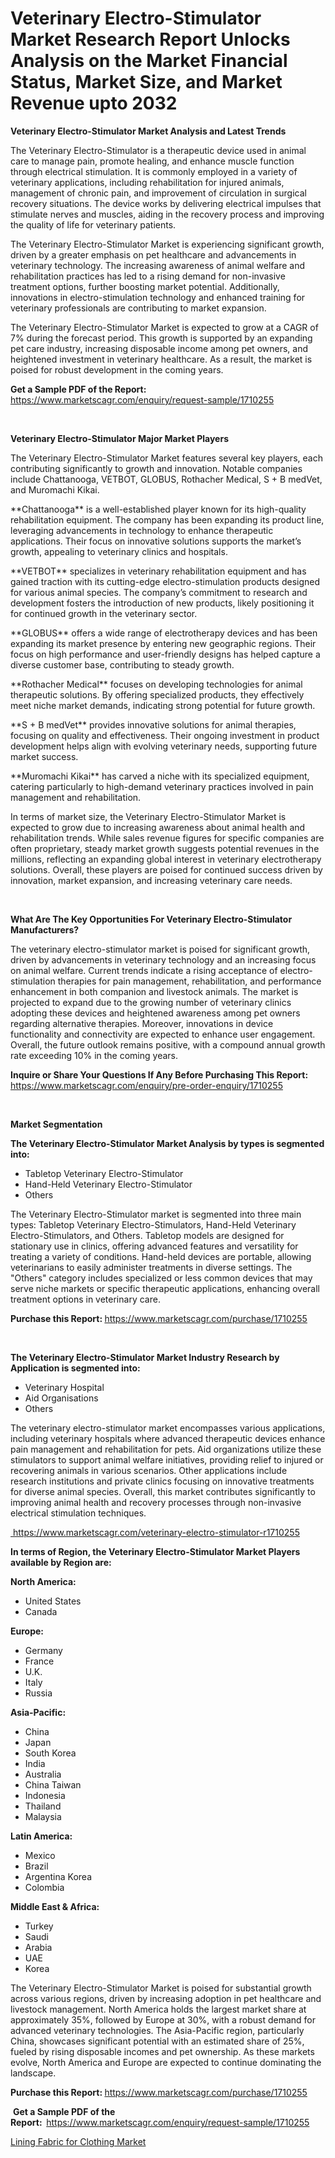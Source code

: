 <p><h1>Veterinary Electro-Stimulator Market Research Report Unlocks Analysis on the Market Financial Status, Market Size, and Market Revenue upto 2032</h1></p><p><strong>Veterinary Electro-Stimulator Market Analysis and Latest Trends</strong></p>
<p><p>The Veterinary Electro-Stimulator is a therapeutic device used in animal care to manage pain, promote healing, and enhance muscle function through electrical stimulation. It is commonly employed in a variety of veterinary applications, including rehabilitation for injured animals, management of chronic pain, and improvement of circulation in surgical recovery situations. The device works by delivering electrical impulses that stimulate nerves and muscles, aiding in the recovery process and improving the quality of life for veterinary patients.</p><p>The Veterinary Electro-Stimulator Market is experiencing significant growth, driven by a greater emphasis on pet healthcare and advancements in veterinary technology. The increasing awareness of animal welfare and rehabilitation practices has led to a rising demand for non-invasive treatment options, further boosting market potential. Additionally, innovations in electro-stimulation technology and enhanced training for veterinary professionals are contributing to market expansion.</p><p>The Veterinary Electro-Stimulator Market is expected to grow at a CAGR of 7% during the forecast period. This growth is supported by an expanding pet care industry, increasing disposable income among pet owners, and heightened investment in veterinary healthcare. As a result, the market is poised for robust development in the coming years.</p></p>
<p><strong>Get a Sample PDF of the Report:&nbsp;</strong> <a href="https://www.marketscagr.com/enquiry/request-sample/1710255?utm_campaign=3506&utm_medium=2&utm_source=Github&utm_content=ia&utm_term=27032025&utm_id=veterinary-electro-stimulator">https://www.marketscagr.com/enquiry/request-sample/1710255</a></p>
<p>&nbsp;</p>
<p><strong>Veterinary Electro-Stimulator Major Market Players</strong></p>
<p><p>The Veterinary Electro-Stimulator Market features several key players, each contributing significantly to growth and innovation. Notable companies include Chattanooga, VETBOT, GLOBUS, Rothacher Medical, S + B medVet, and Muromachi Kikai.</p><p>**Chattanooga** is a well-established player known for its high-quality rehabilitation equipment. The company has been expanding its product line, leveraging advancements in technology to enhance therapeutic applications. Their focus on innovative solutions supports the market’s growth, appealing to veterinary clinics and hospitals.</p><p>**VETBOT** specializes in veterinary rehabilitation equipment and has gained traction with its cutting-edge electro-stimulation products designed for various animal species. The company’s commitment to research and development fosters the introduction of new products, likely positioning it for continued growth in the veterinary sector.</p><p>**GLOBUS** offers a wide range of electrotherapy devices and has been expanding its market presence by entering new geographic regions. Their focus on high performance and user-friendly designs has helped capture a diverse customer base, contributing to steady growth.</p><p>**Rothacher Medical** focuses on developing technologies for animal therapeutic solutions. By offering specialized products, they effectively meet niche market demands, indicating strong potential for future growth.</p><p>**S + B medVet** provides innovative solutions for animal therapies, focusing on quality and effectiveness. Their ongoing investment in product development helps align with evolving veterinary needs, supporting future market success.</p><p>**Muromachi Kikai** has carved a niche with its specialized equipment, catering particularly to high-demand veterinary practices involved in pain management and rehabilitation.</p><p>In terms of market size, the Veterinary Electro-Stimulator Market is expected to grow due to increasing awareness about animal health and rehabilitation trends. While sales revenue figures for specific companies are often proprietary, steady market growth suggests potential revenues in the millions, reflecting an expanding global interest in veterinary electrotherapy solutions. Overall, these players are poised for continued success driven by innovation, market expansion, and increasing veterinary care needs.</p></p>
<p>&nbsp;</p>
<p><strong>What Are The Key Opportunities For Veterinary Electro-Stimulator Manufacturers?</strong></p>
<p><p>The veterinary electro-stimulator market is poised for significant growth, driven by advancements in veterinary technology and an increasing focus on animal welfare. Current trends indicate a rising acceptance of electro-stimulation therapies for pain management, rehabilitation, and performance enhancement in both companion and livestock animals. The market is projected to expand due to the growing number of veterinary clinics adopting these devices and heightened awareness among pet owners regarding alternative therapies. Moreover, innovations in device functionality and connectivity are expected to enhance user engagement. Overall, the future outlook remains positive, with a compound annual growth rate exceeding 10% in the coming years.</p></p>
<p><strong>Inquire or Share Your Questions If Any Before Purchasing This Report:</strong> <a href="https://www.marketscagr.com/enquiry/pre-order-enquiry/1710255?utm_campaign=3506&utm_medium=2&utm_source=Github&utm_content=ia&utm_term=27032025&utm_id=veterinary-electro-stimulator">https://www.marketscagr.com/enquiry/pre-order-enquiry/1710255</a></p>
<p>&nbsp;</p>
<p><strong>Market Segmentation</strong></p>
<p><strong>The Veterinary Electro-Stimulator Market Analysis by types is segmented into:</strong></p>
<p><ul><li>Tabletop Veterinary Electro-Stimulator</li><li>Hand-Held Veterinary Electro-Stimulator</li><li>Others</li></ul></p>
<p><p>The Veterinary Electro-Stimulator market is segmented into three main types: Tabletop Veterinary Electro-Stimulators, Hand-Held Veterinary Electro-Stimulators, and Others. Tabletop models are designed for stationary use in clinics, offering advanced features and versatility for treating a variety of conditions. Hand-held devices are portable, allowing veterinarians to easily administer treatments in diverse settings. The "Others" category includes specialized or less common devices that may serve niche markets or specific therapeutic applications, enhancing overall treatment options in veterinary care.</p></p>
<p><strong>Purchase this Report:&nbsp;</strong><a href="https://www.marketscagr.com/purchase/1710255?utm_campaign=3506&utm_medium=2&utm_source=Github&utm_content=ia&utm_term=27032025&utm_id=veterinary-electro-stimulator">https://www.marketscagr.com/purchase/1710255</a></p>
<p>&nbsp;</p>
<p><strong>The Veterinary Electro-Stimulator Market Industry Research by Application is segmented into:</strong></p>
<p><ul><li>Veterinary Hospital</li><li>Aid Organisations</li><li>Others</li></ul></p>
<p><p>The veterinary electro-stimulator market encompasses various applications, including veterinary hospitals where advanced therapeutic devices enhance pain management and rehabilitation for pets. Aid organizations utilize these stimulators to support animal welfare initiatives, providing relief to injured or recovering animals in various scenarios. Other applications include research institutions and private clinics focusing on innovative treatments for diverse animal species. Overall, this market contributes significantly to improving animal health and recovery processes through non-invasive electrical stimulation techniques.</p></p>
<p><a href="https://www.marketscagr.com/veterinary-electro-stimulator-r1710255?utm_campaign=3506&utm_medium=2&utm_source=Github&utm_content=ia&utm_term=27032025&utm_id=veterinary-electro-stimulator">&nbsp;https://www.marketscagr.com/veterinary-electro-stimulator-r1710255</a></p>
<p><strong>In terms of Region, the Veterinary Electro-Stimulator Market Players available by Region are:</strong></p>
<p>
    <p> <strong> North America: </strong>
        <ul>
            <li>United States</li>
            <li>Canada</li>
        </ul>
        </p> 
    <p> <strong> Europe: </strong>
        <ul>
            <li>Germany</li>
            <li>France</li>
            <li>U.K.</li>
            <li>Italy</li>
            <li>Russia</li>
        </ul>
        </p> 
    <p> <strong> Asia-Pacific: </strong>
        <ul>
            <li>China</li>
            <li>Japan</li>
            <li>South Korea</li>
            <li>India</li>
            <li>Australia</li>
            <li>China Taiwan</li>
            <li>Indonesia</li>
            <li>Thailand</li>
            <li>Malaysia</li>
        </ul>
        </p> 
    <p> <strong> Latin America: </strong>
        <ul>
            <li>Mexico</li>
            <li>Brazil</li>
            <li>Argentina Korea</li>
            <li>Colombia</li>
        </ul>
        </p> 
    <p> <strong> Middle East & Africa: </strong>
        <ul>
            <li>Turkey</li>
            <li>Saudi</li>
            <li>Arabia</li>
            <li>UAE</li>
            <li>Korea</li>
        </ul>
    </p>
    </p>
<p><p>The Veterinary Electro-Stimulator Market is poised for substantial growth across various regions, driven by increasing adoption in pet healthcare and livestock management. North America holds the largest market share at approximately 35%, followed by Europe at 30%, with a robust demand for advanced veterinary technologies. The Asia-Pacific region, particularly China, showcases significant potential with an estimated share of 25%, fueled by rising disposable incomes and pet ownership. As these markets evolve, North America and Europe are expected to continue dominating the landscape.</p></p>
<p><strong>Purchase this Report: </strong><a href="https://www.marketscagr.com/purchase/1710255?utm_campaign=3506&utm_medium=2&utm_source=Github&utm_content=ia&utm_term=27032025&utm_id=veterinary-electro-stimulator">https://www.marketscagr.com/purchase/1710255</a></p>
<p>&nbsp;<strong>Get a Sample PDF of the Report:&nbsp;&nbsp;</strong><a href="https://www.marketscagr.com/enquiry/request-sample/1710255?utm_campaign=3506&utm_medium=2&utm_source=Github&utm_content=ia&utm_term=27032025&utm_id=veterinary-electro-stimulator">https://www.marketscagr.com/enquiry/request-sample/1710255</a></p>
<p><strong></strong></p>
<p><p><a href="https://github.com/taveyasenay/Market-Research-Report-List-1/blob/main/lining-fabric-for-clothing-market.md?utm_campaign=3506&utm_medium=2&utm_source=Github&utm_content=ia&utm_term=27032025&utm_id=veterinary-electro-stimulator">Lining Fabric for Clothing Market</a></p></p>